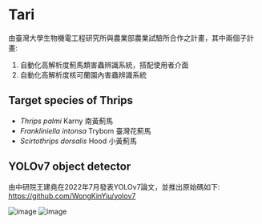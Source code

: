 # Tari
由臺灣大學生物機電工程研究所與農業部農業試驗所合作之計畫，其中兩個子計畫:
1. 自動化高解析度薊馬類害蟲辨識系統，搭配使用者介面
2. 自動化高解析度核可蘭園內害蟲辨識系統
## Target species of Thrips
- *Thrips palmi* Karny 南黃薊馬
- *Frankliniella intonsa* Trybom 臺灣花薊馬
- *Scirtothrips dorsalis* Hood 小黃薊馬

## YOLOv7 object detector 
由中研院王建堯在2022年7月發表YOLOv7論文，並推出原始碼如下:
https://github.com/WongKinYiu/yolov7

![image](https://github.com/Teng91/Tari/blob/main/img1.jpg)
![image](https://github.com/Teng91/Tari/blob/main/merged_img1.jpg)
